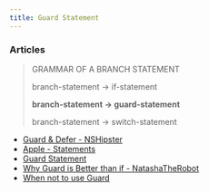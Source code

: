 ```yaml
---
title: Guard Statement
---
```


### Articles

> GRAMMAR OF A BRANCH STATEMENT
> 
> branch-statement → if-statement­
>
> **branch-statement → guard-statement­** 
>
> branch-statement → switch-statement­ 



* [Guard & Defer - NSHipster](http://nshipster.com/guard-and-defer/)
* [Apple - Statements](https://developer.apple.com/library/ios/documentation/Swift/Conceptual/Swift_Programming_Language/Statements.html#//apple_ref/doc/uid/TP40014097-CH33-ID428)
* [Guard Statement](https://thatthinginswift.com/guard-statement-swift/)
* [Why Guard is Better than if - NatashaTheRobot](https://www.natashatherobot.com/swift-guard-better-than-if/)
* [When not to use Guard](http://radex.io/swift/guard/)

